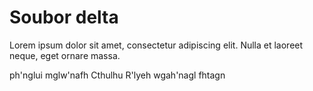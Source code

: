 Soubor delta
============

Lorem ipsum dolor sit amet, consectetur adipiscing elit.
Nulla et laoreet neque, eget ornare massa.

ph'nglui mglw'nafh Cthulhu R'lyeh wgah'nagl fhtagn
